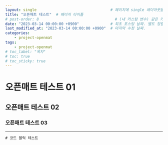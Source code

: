 ```yaml
---
layout: single                                 # 페이지에 single 레이아웃을 적용
title: "오픈매트 테스트"  # 페이지 타이틀
# post-order: 8                                  # (내 커스텀 변수) 같은 카테고리 내 정렬 순서
date: "2023-03-14 00:00:00 +0900"              # 최초 포스팅 날짜. 별도 정렬 순서가 없으면 이 값으로 정렬됨. 파일명에 기록되어있다면 생략 가능.
last_modified_at: "2023-03-14 00:00:00 +0900"  # 마지막 수정 날짜.
categories:
    - project-openmat
tags:
    - project-openmat
# toc_label: "목차"
# toc: true
# toc_sticky: true
---
```

# 오픈매트 테스트 01
## 오픈매트 테스트 02
### 오픈매트 테스트 03
---
```java
# 코드 블럭 테스트
```
